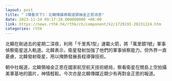 ```yaml
---
layout: post
title: "《環看天下》：北韓傳媒再報道領袖金正恩消息"
date: 2023-11-24 09:17:28.000000000 +08:00
link: https://news.rthk.hk/rthk/ch/component/k2/1729191-20231124.htm
categories: rthk
---
```


北韓在剛過去的星期二深夜，利用「千里馬1型」運載火箭，將「萬里鏡1號」軍事偵察衛星送入軌道。北韓表示，衛星發射加強了他們的軍事偵察能力。但外界一直憂慮，北韓發射衛星，用以掩飾發展長程導彈技術。

朝中社報道，北韓領袖金正恩在國家航空航天技術總局，察看衛星在關島上空拍攝美軍基地的圖片，神情輕鬆。今次亦是北韓傳媒近期少有再對金正恩的報道。
